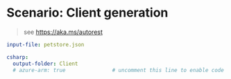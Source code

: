 # Scenario: Client generation

> see https://aka.ms/autorest

``` yaml 
input-file: petstore.json 

csharp:
  output-folder: Client
  # azure-arm: true               # uncomment this line to enable code generation in the Azure flavor
```